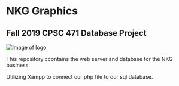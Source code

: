 # NKG Graphics

## Fall 2019 CPSC 471 Database Project

![Image of logo](https://github.com/DanSohn/F19_Database_Project/images/logo.png)


This repository ccontains the web server and database for the NKG business.

Utilizing Xampp to connect our php file to our sql database.